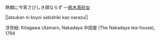 熱燗に今宵さびしき顔ならず
—[鈴木真砂女](https://ja.wikipedia.org/wiki/鈴木真砂女)

||atsukan ni koyoi sabishiki kao narazu||

浮世絵: Kitagawa Utamaro, Nakadaya 中田屋 (The Nakadaya tea-house), 1794